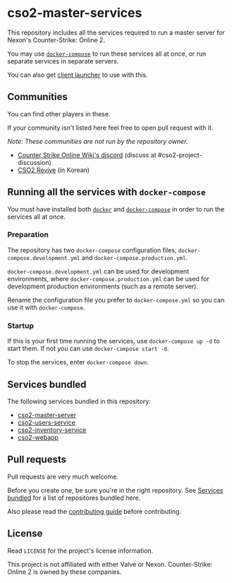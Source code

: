 # cso2-master-services

This repository includes all the services required to run a master server for Nexon's Counter-Strike: Online 2.

You may use [```docker-compose```](https://docs.docker.com/compose/) to run these services all at once, or run separate services in separate servers.

You can also get [client launcher](https://github.com/Ochii/cso2-launcher/) to use with this.

## Communities

You can find other players in these.

If your community isn't listed here feel free to open pull request with it.

*Note: These communities are not run by the repository owner.*

- [Counter Strike Online Wiki's discord](https://discord.gg/GKPgrBG) (discuss at #cso2-project-discussion)
- [CSO2 Revive](https://discord.gg/3tydYTC) (in Korean)


## Running all the services with ```docker-compose```

You must have installed both [```docker```](https://docs.docker.com/) and [```docker-compose```](https://docs.docker.com/compose/) in order to run the services all at once.

### Preparation

The repository has two ```docker-compose``` configuration files, `docker-compose.development.yml` and `docker-compose.production.yml`.

`docker-compose.development.yml` can be used for development environments, where `docker-compose.production.yml` can be used for development production environments (such as a remote server).

Rename the configuration file you prefer to `docker-compose.yml` so you can use it with ```docker-compose```.

### Startup

If this is your first time running the services, use ```docker-compose up -d``` to start them. If not you can use ```docker-compose start -d```.

To stop the services, enter ```docker-compose down```.

## Services bundled

The following services bundled in this repository:

- [cso2-master-server](https://github.com/Ochii/cso2-master-server)
- [cso2-users-service](https://github.com/Ochii/cso2-users-service)
- [cso2-inventory-service](https://github.com/Ochii/cso2-inventory-service)
- [cso2-webapp](https://github.com/Ochii/cso2-webapp)

## Pull requests

Pull requests are very much welcome.

Before you create one, be sure you're in the right repository. See [Services bundled](##Services-bundled) for a list of repositores bundled here.

Also please read the [contributing guide](https://github.com/Ochii/cso2-master-services/blob/master/.github/PULL_REQUEST_TEMPLATE.md) before contributing.

## License

Read ```LICENSE``` for the project's license information.

This project is not affiliated with either Valve or Nexon. Counter-Strike: Online 2 is owned by these companies.
